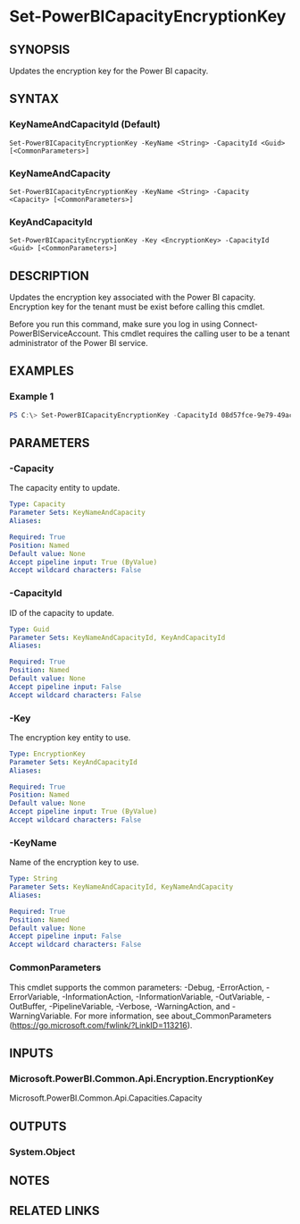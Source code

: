 ﻿---
external help file: Microsoft.PowerBI.Commands.Admin.dll-Help.xml
Module Name: MicrosoftPowerBIMgmt.Admin
online version:
schema: 2.0.0
---

# Set-PowerBICapacityEncryptionKey

## SYNOPSIS
Updates the encryption key for the Power BI capacity.

## SYNTAX

### KeyNameAndCapacityId (Default)
```
Set-PowerBICapacityEncryptionKey -KeyName <String> -CapacityId <Guid> [<CommonParameters>]
```

### KeyNameAndCapacity
```
Set-PowerBICapacityEncryptionKey -KeyName <String> -Capacity <Capacity> [<CommonParameters>]
```

### KeyAndCapacityId
```
Set-PowerBICapacityEncryptionKey -Key <EncryptionKey> -CapacityId <Guid> [<CommonParameters>]
```

## DESCRIPTION
Updates the encryption key associated with the Power BI capacity.
Encryption key for the tenant must be exist before calling this cmdlet.

Before you run this command, make sure you log in using Connect-PowerBIServiceAccount.
This cmdlet requires the calling user to be a tenant administrator of the Power BI service.

## EXAMPLES

### Example 1
```powershell
PS C:\> Set-PowerBICapacityEncryptionKey -CapacityId 08d57fce-9e79-49ac-afac-d61765f97f6f -KeyName 'Contoso Sales'
```

## PARAMETERS

### -Capacity
The capacity entity to update.

```yaml
Type: Capacity
Parameter Sets: KeyNameAndCapacity
Aliases:

Required: True
Position: Named
Default value: None
Accept pipeline input: True (ByValue)
Accept wildcard characters: False
```

### -CapacityId
ID of the capacity to update.

```yaml
Type: Guid
Parameter Sets: KeyNameAndCapacityId, KeyAndCapacityId
Aliases:

Required: True
Position: Named
Default value: None
Accept pipeline input: False
Accept wildcard characters: False
```

### -Key
The encryption key entity to use.

```yaml
Type: EncryptionKey
Parameter Sets: KeyAndCapacityId
Aliases:

Required: True
Position: Named
Default value: None
Accept pipeline input: True (ByValue)
Accept wildcard characters: False
```

### -KeyName
Name of the encryption key to use.

```yaml
Type: String
Parameter Sets: KeyNameAndCapacityId, KeyNameAndCapacity
Aliases:

Required: True
Position: Named
Default value: None
Accept pipeline input: False
Accept wildcard characters: False
```

### CommonParameters
This cmdlet supports the common parameters: -Debug, -ErrorAction, -ErrorVariable, -InformationAction, -InformationVariable, -OutVariable, -OutBuffer, -PipelineVariable, -Verbose, -WarningAction, and -WarningVariable. For more information, see about_CommonParameters (https://go.microsoft.com/fwlink/?LinkID=113216).

## INPUTS

### Microsoft.PowerBI.Common.Api.Encryption.EncryptionKey
Microsoft.PowerBI.Common.Api.Capacities.Capacity

## OUTPUTS

### System.Object

## NOTES

## RELATED LINKS

